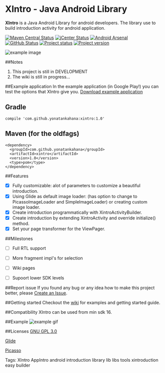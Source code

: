 # XIntro - Java Android Library
**XIntro** is a Java Android Library for android developers. The library use to build introduction activity for android application.

[![Maven Central Status](https://img.shields.io/badge/Maven%20Central-UP-brightgreen.svg)]([maven])
[![jCenter Status](https://img.shields.io/badge/jCenter-UP-brightgreen.svg)]([jCenter])
[![Android Arsenal](https://img.shields.io/badge/Android%20Arsenal-XIntro%20-brightgreen.svg?style=flat)](http://android-arsenal.com/details/1/3368)
[![GitHub Status](https://img.shields.io/badge/GitHub-UP-brightgreen.svg)]([GitHub])
[![Project status](https://img.shields.io/badge/Project%20Status-Development-yellow.svg)]()
[![Project version](https://img.shields.io/badge/Version-1.0-blue.svg)]()

[maven]: #maven
[jCenter]: #gradle
[GitHub]: https://github.com/yonatankahana/xintro


![example image](http://up416.siz.co.il/up2/mkvkyjnyznjq.png "Example image")

##Notes
1. This project is still in DEVELOPMENT
2. The wiki is still in progress...

##Example application 
In the example application (in Google Play!) you can test the options that XIntro give you.
[Download example application](https://play.google.com/store/apps/details?id=com.github.yonatankahana.introexample)

## <a id="gradle">Gradle
```
compile 'com.github.yonatankahana:xintro:1.0'
```

## <a id="maven">Maven (for the oldfags)
```
<dependency>
  <groupId>com.github.yonatankahana</groupId>
  <artifactId>xintro</artifactId>
  <version>1.0</version>
  <type>pom</type>
</dependency>
```
##Features
- [x] Fully customizable: alot of parameters to customize a beautiful introduction.
- [x] Using Glide as default image loader: (has option to change to PicassoImageLoader and SimpleImageLoader) or creating custom image loader.
- [x] Create introduction programmatically with XintroActivityBuilder.
- [x] Create introduction by extending XintroActivity and override initialize() method.
- [x] Set your page transformer for the ViewPager.

##Milestones
- [ ] Full RTL support
- [ ] More fragment impl's for selection
- [ ] Wiki pages
- [ ] Supoort lower SDK levels


##Report issue
If you found any bug or any idea how to make this project better, please [Create an Issue](https://github.com/yonatankahana/xintro/issues/new).

##Getting started
Checkout the [wiki](https://github.com/yonatankahana/xintro/wiki/) for examples and getting started guide.

##Compatibility
XIntro can be used from min sdk 16.

##Example
![example gif](https://media.giphy.com/media/l2QZPBh8ls6mH8JO0/giphy.gif "Example gif")



##Licenses
[GNU GPL 3.0](http://www.gnu.org/licenses/gpl-3.0.en.html)

[Glide](https://github.com/bumptech/glide/blob/master/LICENSE)

[Picasso](https://github.com/square/picasso/blob/master/LICENSE.txt)







Tags: XIntro AppIntro android introduction library lib libs tools xintroduction easy builder

